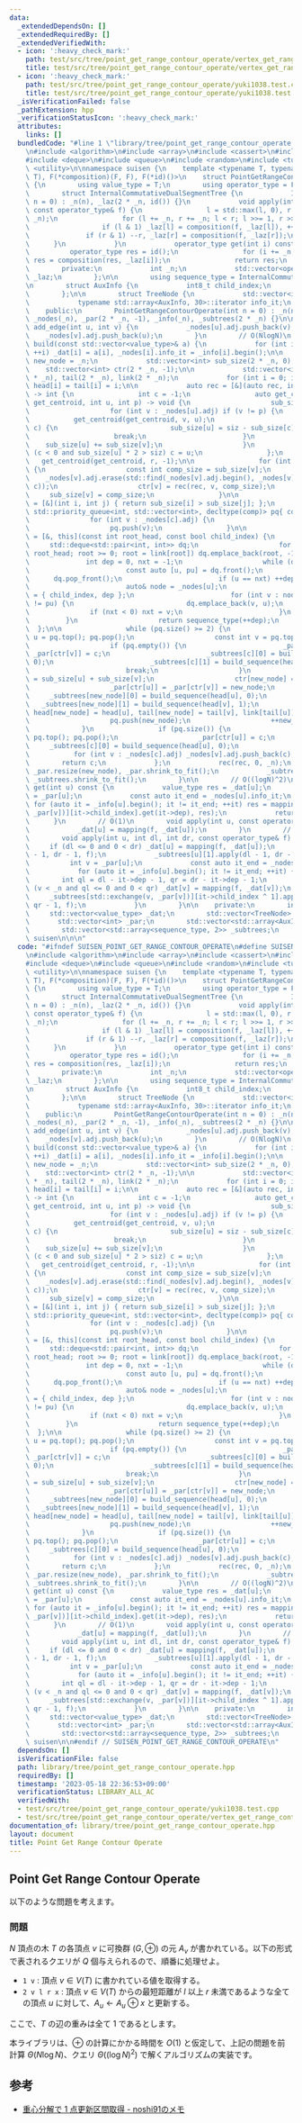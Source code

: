 ```yaml
---
data:
  _extendedDependsOn: []
  _extendedRequiredBy: []
  _extendedVerifiedWith:
  - icon: ':heavy_check_mark:'
    path: test/src/tree/point_get_range_contour_operate/vertex_get_range_contour_add_on_tree.test.cpp
    title: test/src/tree/point_get_range_contour_operate/vertex_get_range_contour_add_on_tree.test.cpp
  - icon: ':heavy_check_mark:'
    path: test/src/tree/point_get_range_contour_operate/yuki1038.test.cpp
    title: test/src/tree/point_get_range_contour_operate/yuki1038.test.cpp
  _isVerificationFailed: false
  _pathExtension: hpp
  _verificationStatusIcon: ':heavy_check_mark:'
  attributes:
    links: []
  bundledCode: "#line 1 \"library/tree/point_get_range_contour_operate.hpp\"\n\n\n\
    \n#include <algorithm>\n#include <array>\n#include <cassert>\n#include <cstdint>\n\
    #include <deque>\n#include <queue>\n#include <random>\n#include <tuple>\n#include\
    \ <utility>\n\nnamespace suisen {\n    template <typename T, typename F, T(*mapping)(F,\
    \ T), F(*composition)(F, F), F(*id)()>\n    struct PointGetRangeContourOperate\
    \ {\n        using value_type = T;\n        using operator_type = F;\n    private:\n\
    \        struct InternalCommutativeDualSegmentTree {\n            InternalCommutativeDualSegmentTree(int\
    \ n = 0) : _n(n), _laz(2 * _n, id()) {}\n            void apply(int l, int r,\
    \ const operator_type& f) {\n                l = std::max(l, 0), r = std::min(r,\
    \ _n);\n                for (l += _n, r += _n; l < r; l >>= 1, r >>= 1) {\n  \
    \                  if (l & 1) _laz[l] = composition(f, _laz[l]), ++l;\n      \
    \              if (r & 1) --r, _laz[r] = composition(f, _laz[r]);\n          \
    \      }\n            }\n            operator_type get(int i) const {\n      \
    \          operator_type res = id();\n                for (i += _n; i; i >>= 1)\
    \ res = composition(res, _laz[i]);\n                return res;\n            }\n\
    \        private:\n            int _n;\n            std::vector<operator_type>\
    \ _laz;\n        };\n\n        using sequence_type = InternalCommutativeDualSegmentTree;\n\
    \n        struct AuxInfo {\n            int8_t child_index;\n            int dep;\n\
    \        };\n\n        struct TreeNode {\n            std::vector<int> adj;\n\
    \            typename std::array<AuxInfo, 30>::iterator info_it;\n        };\n\
    \    public:\n        PointGetRangeContourOperate(int n = 0) : _n(n), _dat(_n),\
    \ _nodes(_n), _par(2 * _n, -1), _info(_n), _subtrees(2 * _n) {}\n\n        void\
    \ add_edge(int u, int v) {\n            _nodes[u].adj.push_back(v);\n        \
    \    _nodes[v].adj.push_back(u);\n        }\n        // O(NlogN)\n        void\
    \ build(const std::vector<value_type>& a) {\n            for (int i = 0; i < _n;\
    \ ++i) _dat[i] = a[i], _nodes[i].info_it = _info[i].begin();\n\n            int\
    \ new_node = _n;\n            std::vector<int> sub_size(2 * _n, 0);\n        \
    \    std::vector<int> ctr(2 * _n, -1);\n\n            std::vector<int> head(2\
    \ * _n), tail(2 * _n), link(2 * _n);\n            for (int i = 0; i < _n; ++i)\
    \ head[i] = tail[i] = i;\n\n            auto rec = [&](auto rec, int r, int siz)\
    \ -> int {\n                int c = -1;\n                auto get_centroid = [&](auto\
    \ get_centroid, int u, int p) -> void {\n                    sub_size[u] = 1;\n\
    \                    for (int v : _nodes[u].adj) if (v != p) {\n             \
    \           get_centroid(get_centroid, v, u);\n                        if (v ==\
    \ c) {\n                            sub_size[u] = siz - sub_size[c];\n       \
    \                     break;\n                        }\n                    \
    \    sub_size[u] += sub_size[v];\n                    }\n                    if\
    \ (c < 0 and sub_size[u] * 2 > siz) c = u;\n                };\n             \
    \   get_centroid(get_centroid, r, -1);\n\n                for (int v : _nodes[c].adj)\
    \ {\n                    const int comp_size = sub_size[v];\n                \
    \    _nodes[v].adj.erase(std::find(_nodes[v].adj.begin(), _nodes[v].adj.end(),\
    \ c));\n                    ctr[v] = rec(rec, v, comp_size);\n               \
    \     sub_size[v] = comp_size;\n                }\n\n                auto comp\
    \ = [&](int i, int j) { return sub_size[i] > sub_size[j]; };\n               \
    \ std::priority_queue<int, std::vector<int>, decltype(comp)> pq{ comp };\n\n \
    \               for (int v : _nodes[c].adj) {\n                    link[v] = -1;\n\
    \                    pq.push(v);\n                }\n\n                auto build_sequence\
    \ = [&, this](const int root_head, const bool child_index) {\n               \
    \     std::deque<std::pair<int, int>> dq;\n                    for (int root =\
    \ root_head; root >= 0; root = link[root]) dq.emplace_back(root, -1);\n      \
    \              int dep = 0, nxt = -1;\n                    while (dq.size()) {\n\
    \                        const auto [u, pu] = dq.front();\n                  \
    \      dq.pop_front();\n                        if (u == nxt) ++dep, nxt = -1;\n\
    \                        auto& node = _nodes[u];\n                        *node.info_it++\
    \ = { child_index, dep };\n                        for (int v : node.adj) if (v\
    \ != pu) {\n                            dq.emplace_back(v, u);\n             \
    \               if (nxt < 0) nxt = v;\n                        }\n           \
    \         }\n                    return sequence_type(++dep);\n              \
    \  };\n\n                while (pq.size() >= 2) {\n                    const int\
    \ u = pq.top(); pq.pop();\n                    const int v = pq.top(); pq.pop();\n\
    \                    if (pq.empty()) {\n                        _par[ctr[u]] =\
    \ _par[ctr[v]] = c;\n                        _subtrees[c][0] = build_sequence(head[u],\
    \ 0);\n                        _subtrees[c][1] = build_sequence(head[v], 1);\n\
    \                        break;\n                    }\n                    sub_size[new_node]\
    \ = sub_size[u] + sub_size[v];\n                    ctr[new_node] = new_node;\n\
    \                    _par[ctr[u]] = _par[ctr[v]] = new_node;\n               \
    \     _subtrees[new_node][0] = build_sequence(head[u], 0);\n                 \
    \   _subtrees[new_node][1] = build_sequence(head[v], 1);\n                   \
    \ head[new_node] = head[u], tail[new_node] = tail[v], link[tail[u]] = head[v];\n\
    \                    pq.push(new_node);\n                    ++new_node;\n   \
    \             }\n                if (pq.size()) {\n                    int u =\
    \ pq.top(); pq.pop();\n                    _par[ctr[u]] = c;\n               \
    \     _subtrees[c][0] = build_sequence(head[u], 0);\n                }\n     \
    \           for (int v : _nodes[c].adj) _nodes[v].adj.push_back(c);\n        \
    \        return c;\n            };\n            rec(rec, 0, _n);\n           \
    \ _par.resize(new_node), _par.shrink_to_fit();\n            _subtrees.resize(new_node),\
    \ _subtrees.shrink_to_fit();\n        }\n\n        // O((logN)^2)\n        value_type\
    \ get(int u) const {\n            value_type res = _dat[u];\n            int v\
    \ = _par[u];\n            const auto it_end = _nodes[u].info_it;\n           \
    \ for (auto it = _info[u].begin(); it != it_end; ++it) res = mapping(_subtrees[std::exchange(v,\
    \ _par[v])][it->child_index].get(it->dep), res);\n            return res;\n  \
    \      }\n        // O(1)\n        void apply(int u, const operator_type& f) {\n\
    \            _dat[u] = mapping(f, _dat[u]);\n        }\n        // O((logN)^2)\n\
    \        void apply(int u, int dl, int dr, const operator_type& f) {\n       \
    \     if (dl <= 0 and 0 < dr) _dat[u] = mapping(f, _dat[u]);\n            _subtrees[u][0].apply(dl\
    \ - 1, dr - 1, f);\n            _subtrees[u][1].apply(dl - 1, dr - 1, f);\n  \
    \          int v = _par[u];\n            const auto it_end = _nodes[u].info_it;\n\
    \            for (auto it = _info[u].begin(); it != it_end; ++it) {\n        \
    \        int ql = dl - it->dep - 1, qr = dr - it->dep - 1;\n                if\
    \ (v < _n and ql <= 0 and 0 < qr) _dat[v] = mapping(f, _dat[v]);\n           \
    \     _subtrees[std::exchange(v, _par[v])][it->child_index ^ 1].apply(ql - 1,\
    \ qr - 1, f);\n            }\n        }\n\n    private:\n        int _n;\n   \
    \     std::vector<value_type> _dat;\n        std::vector<TreeNode> _nodes;\n \
    \       std::vector<int> _par;\n        std::vector<std::array<AuxInfo, 30>> _info;\n\
    \        std::vector<std::array<sequence_type, 2>> _subtrees;\n    };\n} // namespace\
    \ suisen\n\n\n"
  code: "#ifndef SUISEN_POINT_GET_RANGE_CONTOUR_OPERATE\n#define SUISEN_POINT_GET_RANGE_CONTOUR_OPERATE\n\
    \n#include <algorithm>\n#include <array>\n#include <cassert>\n#include <cstdint>\n\
    #include <deque>\n#include <queue>\n#include <random>\n#include <tuple>\n#include\
    \ <utility>\n\nnamespace suisen {\n    template <typename T, typename F, T(*mapping)(F,\
    \ T), F(*composition)(F, F), F(*id)()>\n    struct PointGetRangeContourOperate\
    \ {\n        using value_type = T;\n        using operator_type = F;\n    private:\n\
    \        struct InternalCommutativeDualSegmentTree {\n            InternalCommutativeDualSegmentTree(int\
    \ n = 0) : _n(n), _laz(2 * _n, id()) {}\n            void apply(int l, int r,\
    \ const operator_type& f) {\n                l = std::max(l, 0), r = std::min(r,\
    \ _n);\n                for (l += _n, r += _n; l < r; l >>= 1, r >>= 1) {\n  \
    \                  if (l & 1) _laz[l] = composition(f, _laz[l]), ++l;\n      \
    \              if (r & 1) --r, _laz[r] = composition(f, _laz[r]);\n          \
    \      }\n            }\n            operator_type get(int i) const {\n      \
    \          operator_type res = id();\n                for (i += _n; i; i >>= 1)\
    \ res = composition(res, _laz[i]);\n                return res;\n            }\n\
    \        private:\n            int _n;\n            std::vector<operator_type>\
    \ _laz;\n        };\n\n        using sequence_type = InternalCommutativeDualSegmentTree;\n\
    \n        struct AuxInfo {\n            int8_t child_index;\n            int dep;\n\
    \        };\n\n        struct TreeNode {\n            std::vector<int> adj;\n\
    \            typename std::array<AuxInfo, 30>::iterator info_it;\n        };\n\
    \    public:\n        PointGetRangeContourOperate(int n = 0) : _n(n), _dat(_n),\
    \ _nodes(_n), _par(2 * _n, -1), _info(_n), _subtrees(2 * _n) {}\n\n        void\
    \ add_edge(int u, int v) {\n            _nodes[u].adj.push_back(v);\n        \
    \    _nodes[v].adj.push_back(u);\n        }\n        // O(NlogN)\n        void\
    \ build(const std::vector<value_type>& a) {\n            for (int i = 0; i < _n;\
    \ ++i) _dat[i] = a[i], _nodes[i].info_it = _info[i].begin();\n\n            int\
    \ new_node = _n;\n            std::vector<int> sub_size(2 * _n, 0);\n        \
    \    std::vector<int> ctr(2 * _n, -1);\n\n            std::vector<int> head(2\
    \ * _n), tail(2 * _n), link(2 * _n);\n            for (int i = 0; i < _n; ++i)\
    \ head[i] = tail[i] = i;\n\n            auto rec = [&](auto rec, int r, int siz)\
    \ -> int {\n                int c = -1;\n                auto get_centroid = [&](auto\
    \ get_centroid, int u, int p) -> void {\n                    sub_size[u] = 1;\n\
    \                    for (int v : _nodes[u].adj) if (v != p) {\n             \
    \           get_centroid(get_centroid, v, u);\n                        if (v ==\
    \ c) {\n                            sub_size[u] = siz - sub_size[c];\n       \
    \                     break;\n                        }\n                    \
    \    sub_size[u] += sub_size[v];\n                    }\n                    if\
    \ (c < 0 and sub_size[u] * 2 > siz) c = u;\n                };\n             \
    \   get_centroid(get_centroid, r, -1);\n\n                for (int v : _nodes[c].adj)\
    \ {\n                    const int comp_size = sub_size[v];\n                \
    \    _nodes[v].adj.erase(std::find(_nodes[v].adj.begin(), _nodes[v].adj.end(),\
    \ c));\n                    ctr[v] = rec(rec, v, comp_size);\n               \
    \     sub_size[v] = comp_size;\n                }\n\n                auto comp\
    \ = [&](int i, int j) { return sub_size[i] > sub_size[j]; };\n               \
    \ std::priority_queue<int, std::vector<int>, decltype(comp)> pq{ comp };\n\n \
    \               for (int v : _nodes[c].adj) {\n                    link[v] = -1;\n\
    \                    pq.push(v);\n                }\n\n                auto build_sequence\
    \ = [&, this](const int root_head, const bool child_index) {\n               \
    \     std::deque<std::pair<int, int>> dq;\n                    for (int root =\
    \ root_head; root >= 0; root = link[root]) dq.emplace_back(root, -1);\n      \
    \              int dep = 0, nxt = -1;\n                    while (dq.size()) {\n\
    \                        const auto [u, pu] = dq.front();\n                  \
    \      dq.pop_front();\n                        if (u == nxt) ++dep, nxt = -1;\n\
    \                        auto& node = _nodes[u];\n                        *node.info_it++\
    \ = { child_index, dep };\n                        for (int v : node.adj) if (v\
    \ != pu) {\n                            dq.emplace_back(v, u);\n             \
    \               if (nxt < 0) nxt = v;\n                        }\n           \
    \         }\n                    return sequence_type(++dep);\n              \
    \  };\n\n                while (pq.size() >= 2) {\n                    const int\
    \ u = pq.top(); pq.pop();\n                    const int v = pq.top(); pq.pop();\n\
    \                    if (pq.empty()) {\n                        _par[ctr[u]] =\
    \ _par[ctr[v]] = c;\n                        _subtrees[c][0] = build_sequence(head[u],\
    \ 0);\n                        _subtrees[c][1] = build_sequence(head[v], 1);\n\
    \                        break;\n                    }\n                    sub_size[new_node]\
    \ = sub_size[u] + sub_size[v];\n                    ctr[new_node] = new_node;\n\
    \                    _par[ctr[u]] = _par[ctr[v]] = new_node;\n               \
    \     _subtrees[new_node][0] = build_sequence(head[u], 0);\n                 \
    \   _subtrees[new_node][1] = build_sequence(head[v], 1);\n                   \
    \ head[new_node] = head[u], tail[new_node] = tail[v], link[tail[u]] = head[v];\n\
    \                    pq.push(new_node);\n                    ++new_node;\n   \
    \             }\n                if (pq.size()) {\n                    int u =\
    \ pq.top(); pq.pop();\n                    _par[ctr[u]] = c;\n               \
    \     _subtrees[c][0] = build_sequence(head[u], 0);\n                }\n     \
    \           for (int v : _nodes[c].adj) _nodes[v].adj.push_back(c);\n        \
    \        return c;\n            };\n            rec(rec, 0, _n);\n           \
    \ _par.resize(new_node), _par.shrink_to_fit();\n            _subtrees.resize(new_node),\
    \ _subtrees.shrink_to_fit();\n        }\n\n        // O((logN)^2)\n        value_type\
    \ get(int u) const {\n            value_type res = _dat[u];\n            int v\
    \ = _par[u];\n            const auto it_end = _nodes[u].info_it;\n           \
    \ for (auto it = _info[u].begin(); it != it_end; ++it) res = mapping(_subtrees[std::exchange(v,\
    \ _par[v])][it->child_index].get(it->dep), res);\n            return res;\n  \
    \      }\n        // O(1)\n        void apply(int u, const operator_type& f) {\n\
    \            _dat[u] = mapping(f, _dat[u]);\n        }\n        // O((logN)^2)\n\
    \        void apply(int u, int dl, int dr, const operator_type& f) {\n       \
    \     if (dl <= 0 and 0 < dr) _dat[u] = mapping(f, _dat[u]);\n            _subtrees[u][0].apply(dl\
    \ - 1, dr - 1, f);\n            _subtrees[u][1].apply(dl - 1, dr - 1, f);\n  \
    \          int v = _par[u];\n            const auto it_end = _nodes[u].info_it;\n\
    \            for (auto it = _info[u].begin(); it != it_end; ++it) {\n        \
    \        int ql = dl - it->dep - 1, qr = dr - it->dep - 1;\n                if\
    \ (v < _n and ql <= 0 and 0 < qr) _dat[v] = mapping(f, _dat[v]);\n           \
    \     _subtrees[std::exchange(v, _par[v])][it->child_index ^ 1].apply(ql - 1,\
    \ qr - 1, f);\n            }\n        }\n\n    private:\n        int _n;\n   \
    \     std::vector<value_type> _dat;\n        std::vector<TreeNode> _nodes;\n \
    \       std::vector<int> _par;\n        std::vector<std::array<AuxInfo, 30>> _info;\n\
    \        std::vector<std::array<sequence_type, 2>> _subtrees;\n    };\n} // namespace\
    \ suisen\n\n#endif // SUISEN_POINT_GET_RANGE_CONTOUR_OPERATE\n"
  dependsOn: []
  isVerificationFile: false
  path: library/tree/point_get_range_contour_operate.hpp
  requiredBy: []
  timestamp: '2023-05-18 22:36:53+09:00'
  verificationStatus: LIBRARY_ALL_AC
  verifiedWith:
  - test/src/tree/point_get_range_contour_operate/yuki1038.test.cpp
  - test/src/tree/point_get_range_contour_operate/vertex_get_range_contour_add_on_tree.test.cpp
documentation_of: library/tree/point_get_range_contour_operate.hpp
layout: document
title: Point Get Range Contour Operate
---
```

## Point Get Range Contour Operate

以下のような問題を考えます。

### 問題

$N$ 頂点の木 $T$ の各頂点 $v$ に可換群 $(G,\oplus)$ の元 $A _ v$ が書かれている。以下の形式で表されるクエリが $Q$ 個与えられるので、順番に処理せよ。

- `1 v` : 頂点 $v\in V(T)$ に書かれている値を取得する。
- `2 v l r x` : 頂点 $v\in V(T)$ からの最短距離が $l$ 以上 $r$ 未満であるような全ての頂点 $u$ に対して、$A _ u \leftarrow A _ u \oplus x$ と更新する。

ここで、$T$ の辺の重みは全て $1$ であるとします。

本ライブラリは、$\oplus$ の計算にかかる時間を $O(1)$ と仮定して、上記の問題を前計算 $\Theta(N \log N)$、クエリ $\Theta( (\log N) ^ 2 )$ で解くアルゴリズムの実装です。

## 参考

- [重心分解で 1 点更新区間取得 - noshi91のメモ](https://noshi91.hatenablog.com/entry/2022/03/27/042143)